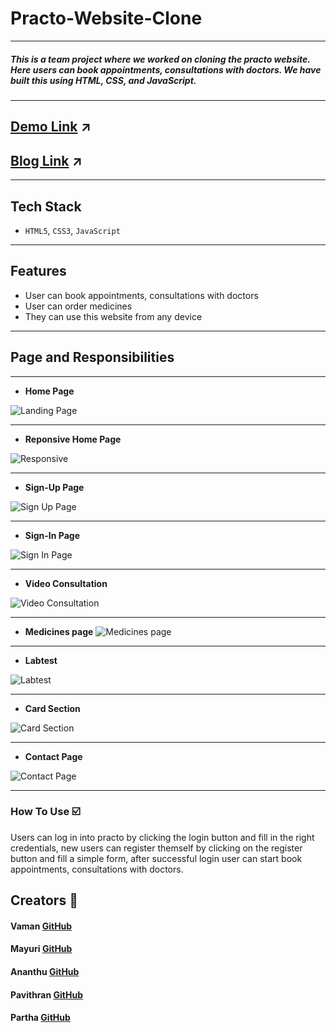 
# Practo-Website-Clone
---
##### This is a team project where we worked on cloning the practo website. Here users can book appointments, consultations with doctors. We have built this using HTML, CSS, and JavaScript.
---
## [Demo Link](https://practoclone.netlify.app/) ↗️
## [Blog Link](https://medium.com/@mayuriwasu2000/built-practo-com-clone-5b93d0dd5a55) ↗️
---
## Tech Stack
- `HTML5`, `CSS3`, `JavaScript`
---
## Features
 - User can book appointments, consultations with doctors
 - User can order medicines
 - They can use this website from any device 
---
## Page and Responsibilities 
---

- **Home Page**

![Landing Page](https://github.com/Vaman93/Practo-Clone/blob/main/readme_img/practo_home_img.png)

---
- **Reponsive Home Page**

![Responsive](https://github.com/Vaman93/Practo-Clone/blob/main/readme_img/responsive.png)

---
- **Sign-Up Page**

![Sign Up Page](https://github.com/Vaman93/Practo-Clone/blob/main/readme_img/regis_practo.png)

---
- **Sign-In Page**

![Sign In Page](https://github.com/Vaman93/Practo-Clone/blob/main/readme_img/login_practo.png)


---
- **Video Consultation**

![Video Consultation](https://github.com/Vaman93/Practo-Clone/blob/main/readme_img/video_practo.png)

---

- **Medicines page**
![Medicines page](https://github.com/Vaman93/Practo-Clone/blob/main/readme_img/medi_practo.png)

---

- **Labtest**

![Labtest](https://github.com/Vaman93/Practo-Clone/blob/main/readme_img/labtest_practo.png)

---
- **Card Section**

![Card Section](https://github.com/Vaman93/Practo-Clone/blob/main/readme_img/addcard.png)

---

- **Contact Page**

![Contact Page](https://github.com/Vaman93/Practo-Clone/blob/main/readme_img/contact.png)

---



### How To Use ☑️
Users can log in into practo by clicking the login button and fill in the right credentials, new users can register themself by clicking on the register button and fill a simple form, after successful login user can start book appointments, consultations with doctors.


## Creators 🙌

#### Vaman  [GitHub](https://github.com/Vaman93)
#### Mayuri  [GitHub](https://github.com/mayuriwasu1)
#### Ananthu [GitHub](https://github.com/AnanthuSuresh098)
#### Pavithran [GitHub](https://github.com/pavithran-paviii)
#### Partha [GitHub](https://github.com/parthadas93)



